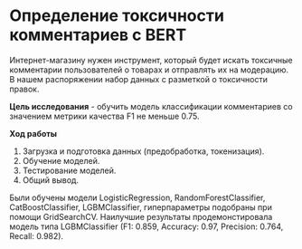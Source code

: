 # Определение токсичности комментариев с BERT

Интернет-магазину нужен инструмент, который будет искать токсичные комментарии пользователей о товарах и отправлять их на модерацию. В нашем распоряжении набор данных с разметкой о токсичности правок.

**Цель исследования** - обучить модель классификации комментариев со значением метрики качества F1 не меньше 0.75.

**Ход работы**
1. Загрузка и подготовка данных (предобработка, токенизация).
2. Обучение моделей.
3. Тестирование моделей.
4. Общий вывод.

Были обучены модели LogisticRegression, RandomForestClassifier, CatBoostClassifier, LGBMClassifier, гиперпараметры подобраны при помощи GridSearchCV. Наилучшие результаты продемонстировала модель типа LGBMClassifier (F1: 0.859, Accuracy: 0.97, Precision: 0.764, Recall: 0.982).

